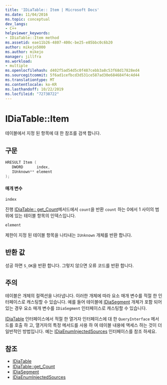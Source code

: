 ```yaml
---
title: 'IDiaTable:: Item | Microsoft Docs'
ms.date: 11/04/2016
ms.topic: conceptual
dev_langs:
- C++
helpviewer_keywords:
- IDiaTable::Item method
ms.assetid: eae11b26-4807-400c-be25-e85bbc0c6b20
author: mikejo5000
ms.author: mikejo
manager: jillfra
ms.workload:
- multiple
ms.openlocfilehash: d402f5ad54d5c0f487cebb3a8c53f68d17828ed4
ms.sourcegitcommit: 5f6ad1cefbcd3d531ce587ad30e684684f4c4d44
ms.translationtype: MT
ms.contentlocale: ko-KR
ms.lasthandoff: 10/22/2019
ms.locfileid: "72738722"
---
```

# <a name="idiatableitem"></a>IDiaTable::Item
테이블에서 지정 된 항목에 대 한 참조를 검색 합니다.

## <a name="syntax"></a>구문

```C++
HRESULT Item ( 
   DWORD      index,
   IUnknown** element
);
```

#### <a name="parameters"></a>매개 변수
 `index`

진행 [IDiaTable:: get_Count](../../debugger/debug-interface-access/idiatable-get-count.md)메서드에서 `count`을 반환 `count` 하는 0에서 1 사이의 범위에 있는 테이블 항목의 인덱스입니다.

 `element`

제한이 지정 된 테이블 항목을 나타내는 `IUnknown` 개체를 반환 합니다.

## <a name="return-value"></a>반환 값
 성공 하면 `S_OK`을 반환 합니다. 그렇지 않으면 오류 코드를 반환 합니다.

## <a name="remarks"></a>주의
 테이블은 개체의 컬렉션을 나타냅니다. 이러한 개체에 따라 요소 매개 변수를 적절 한 인터페이스로 캐스팅할 수 있습니다. 예를 들어 테이블에 [IDiaSegment](../../debugger/debug-interface-access/idiasegment.md) 개체가 포함 되어 있는 경우 요소 매개 변수를 `IDiaSegment` 인터페이스로 캐스팅할 수 있습니다.

 [IDiaTable](../../debugger/debug-interface-access/idiatable.md) 인터페이스에서 적절 한 열거자 인터페이스에 대 한 `QueryInterface` 메서드를 호출 하 고, 열거자의 특정 메서드를 사용 하 여 테이블 내용에 액세스 하는 것이 더 일반적인 방법입니다. 예는 [IDiaEnumInjectedSources](../../debugger/debug-interface-access/idiaenuminjectedsources.md) 인터페이스를 참조 하세요.

## <a name="see-also"></a>참조
- [IDiaTable](../../debugger/debug-interface-access/idiatable.md)
- [IDiaTable::get_Count](../../debugger/debug-interface-access/idiatable-get-count.md)
- [IDiaSegment](../../debugger/debug-interface-access/idiasegment.md)
- [IDiaEnumInjectedSources](../../debugger/debug-interface-access/idiaenuminjectedsources.md)